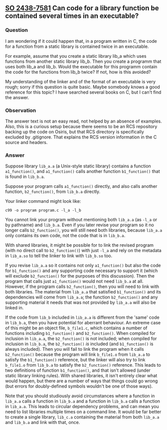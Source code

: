 ## [SO 2438-7581](http://stackoverflow.com/q/24387581) Can code for a library function be contained several times in an executable?

### Question

I am wondering if it could happen that, in a program written in C, the
code for a function from a static library is contained twice in an
executable.

For example, assume that you create a static library lib_a which uses
functions from another static library lib_b.
Then you create a programm that uses both lib_a and lib_b.
Would the executable for this programm contain the code for the
functions from lib_b twice?
If not, how is this avoided?

My understanding of the linker and of the format of an executable is
very rough; sorry if this question is quite basic.
Maybe somebody knows a good reference for this topic?
I have searched several books on C, but I can't find the answer.

### Observation

The answer text is not an easy read, not helped by an absence of
examples.
Also, this is a curious setup because there seems to be an RCS
repository backing up the code on Osiris, but that RCS directory is
specifically excluded by .gitignore.
That explains the RCS version information in the C source and headers.

### Answer

Suppose library `lib_a.a` (a Unix-style static library) contains a
function `a1_function()`, and `a1_function()` calls another function
`b1_function()` that is found in `lib_b.a`.

Suppose your program calls `a1_function()` directly, and also calls
another function, `b2_function()`, from `lib_b.a` directly.

Your linker command might look like:

    c99 -o program program.c -l_a -l_b

You cannot link your program without mentioning both `lib_a.a` (as
`-l_a` or by pathname) and `lib_b.a`.
Even if you later revise your program so it no longer calls
`b2_function()`, you will still need both libraries, because `lib_a.a`
only contains its own code, not the code that is in `lib_b.a`.

With shared libraries, it might be possible for to link the revised
program (with no direct call to `b2_function()`) with just `-l_a` and
rely on the metadata in `lib_a.so` to tell the linker to link with
`lib_b.so` too.

If you revise `lib_a.a` so it contains not only `a1_function()` but also
the code for `b1_function()` and any supporting code necessary to
support it (which will exclude `b2_function()` for the purposes of this
discussion).
Then the program that calls just `a1_function()` would not need
`lib_b.a` at all.
However, if the program calls `b2_function()`, then you will need to
link with both libraries.
The material from `lib_a.a` that satisfied `b1_function()` and its
dependencies will come from `lib_a.a`; the function `b2_function()` and
any supporting material it needs that was not provided by `lib_a.a` will
also be linked in.

If the code from `lib_b` included in `lib_a.a` is different from the
'same' code in `lib_b.a`, then you have potential for aberrant
behaviour.
An extreme case of this might be an object file, `b_file1.c`, which
contains a number of functions including `b1_function()` and
`b2_function()`.
When compiled for inclusion in `lib_a.a`, the `b2_function()` is not
included; when compiled for inclusion in `lib_b.a`, the `b2_function()`
_is_ included (and `b1_function()` is always included).
Then you will fail to link the program when it calls `b2_function()`
because the program will link `b_file1.o` from `lib_a.a` to satisfy the
`b1_function()` reference, but the linker will also try to link
`b_file1.o` from `lib_b.a` to satisfy the `b2_function()` reference.
This leads to two definitions of function `b1_function()`, and that
isn't allowed (under static library linking rules).
With shared libraries, it isn't entirely clear what would happen, but
there are a number of ways that things could go wrong (but errors for
doubly-defined symbols wouldn't be one of those ways).

Note that you should studiously avoid circumstances where a function in
`lib_a.a` calls a function in `lib_b.a` and a function in `lib_b.a`
calls a function in `lib_a.a`.
This leads to circular dependency problems, and can mean you need to
list libraries multiple times on a command line.
It would be far better to create a single library, `lib_c.a` containing
the material from both `lib_a.a` and `lib_b.a` and link with that, once.

